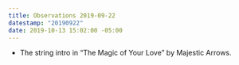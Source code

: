 ```yaml
---
title: Observations 2019-09-22
datestamp: "20190922"
date: 2019-10-13 15:02:00 -05:00
---
```


- The string intro in “The Magic of Your Love” by Majestic Arrows.
